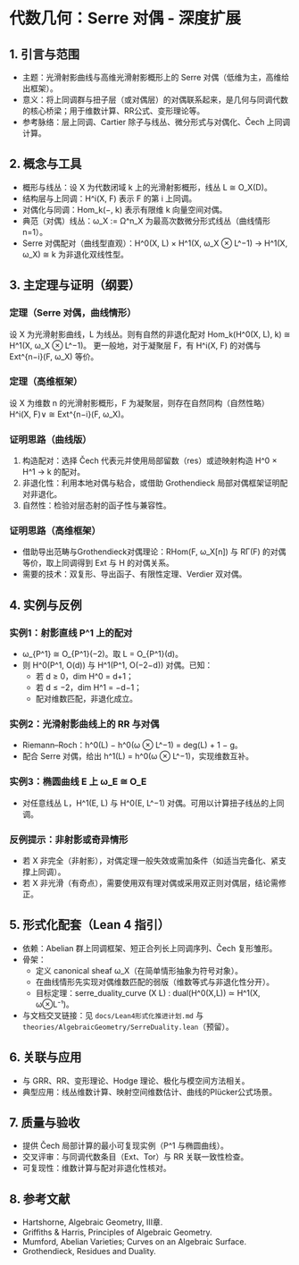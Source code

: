 # 代数几何：Serre 对偶 - 深度扩展

## 1. 引言与范围

- 主题：光滑射影曲线与高维光滑射影概形上的 Serre 对偶（低维为主，高维给出框架）。
- 意义：将上同调群与扭子层（或对偶层）的对偶联系起来，是几何与同调代数的核心桥梁；用于维数计算、RR公式、变形理论等。
- 参考脉络：层上同调、Cartier 除子与线丛、微分形式与对偶化、Čech 上同调计算。

## 2. 概念与工具

- 概形与线丛：设 X 为代数闭域 k 上的光滑射影概形，线丛 L ≅ O_X(D)。
- 结构层与上同调：H^i(X, F) 表示 F 的第 i 上同调。
- 对偶化与同调：Hom_k(−, k) 表示有限维 k 向量空间对偶。
- 典范（对偶）线丛：ω_X := Ω^n_X 为最高次数微分形式线丛（曲线情形 n=1）。
- Serre 对偶配对（曲线型直观）：H^0(X, L) × H^1(X, ω_X ⊗ L^−1) → H^1(X, ω_X) ≅ k 为非退化双线性型。

## 3. 主定理与证明（纲要）

### 定理（Serre 对偶，曲线情形）

设 X 为光滑射影曲线，L 为线丛。则有自然的非退化配对
Hom_k(H^0(X, L), k) ≅ H^1(X, ω_X ⊗ L^−1)。
更一般地，对于凝聚层 F，有 H^i(X, F) 的对偶与 Ext^{n−i}(F, ω_X) 等价。

### 定理（高维框架）

设 X 为维数 n 的光滑射影概形，F 为凝聚层，则存在自然同构（自然性略）
H^i(X, F)∨ ≅ Ext^{n−i}(F, ω_X)。

### 证明思路（曲线版）

1) 构造配对：选择 Čech 代表元并使用局部留数（res）或迹映射构造 H^0 × H^1 → k 的配对。
2) 非退化性：利用本地对偶与粘合，或借助 Grothendieck 局部对偶框架证明配对非退化。
3) 自然性：检验对层态射的函子性与兼容性。

### 证明思路（高维框架）

- 借助导出范畴与Grothendieck对偶理论：RHom(F, ω_X[n]) 与 RΓ(F) 的对偶等价，取上同调得到 Ext 与 H 的对偶关系。
- 需要的技术：双复形、导出函子、有限性定理、Verdier 双对偶。

## 4. 实例与反例

### 实例1：射影直线 P^1 上的配对

- ω_{P^1} ≅ O_{P^1}(−2)。取 L = O_{P^1}(d)。
- 则 H^0(P^1, O(d)) 与 H^1(P^1, O(−2−d)) 对偶。已知：
  - 若 d ≥ 0，dim H^0 = d+1；
  - 若 d ≤ −2，dim H^1 = −d−1；
  - 配对维数匹配，非退化成立。

### 实例2：光滑射影曲线上的 RR 与对偶

- Riemann–Roch：h^0(L) − h^0(ω ⊗ L^−1) = deg(L) + 1 − g。
- 配合 Serre 对偶，给出 h^1(L) = h^0(ω ⊗ L^−1)，实现维数互补。

### 实例3：椭圆曲线 E 上 ω_E ≅ O_E

- 对任意线丛 L，H^1(E, L) 与 H^0(E, L^−1) 对偶。可用以计算扭子线丛的上同调。

### 反例提示：非射影或奇异情形

- 若 X 非完全（非射影），对偶定理一般失效或需加条件（如适当完备化、紧支撑上同调）。
- 若 X 非光滑（有奇点），需要使用双有理对偶或采用双正则对偶层，结论需修正。

## 5. 形式化配套（Lean 4 指引）

- 依赖：Abelian 群上同调框架、短正合列长上同调序列、Čech 复形雏形。
- 骨架：
  - 定义 canonical sheaf ω_X（在简单情形抽象为符号对象）。
  - 在曲线情形先实现对偶维数匹配的弱版（维数等式与非退化性分开）。
  - 目标定理：serre_duality_curve (X L) : dual(H^0(X,L)) ≃ H^1(X, ω⊗L⁻¹)。
- 与文档交叉链接：见 `docs/Lean4形式化推进计划.md` 与 `theories/AlgebraicGeometry/SerreDuality.lean`（预留）。

## 6. 关联与应用

- 与 GRR、RR、变形理论、Hodge 理论、极化与模空间方法相关。
- 典型应用：线丛维数计算、映射空间维数估计、曲线的Plücker公式场景。

## 7. 质量与验收

- 提供 Čech 局部计算的最小可复现实例（P^1 与椭圆曲线）。
- 交叉评审：与同调代数条目（Ext、Tor）与 RR 关联一致性检查。
- 可复现性：维数计算与配对非退化性核对。

## 8. 参考文献

- Hartshorne, Algebraic Geometry, III章.
- Griffiths & Harris, Principles of Algebraic Geometry.
- Mumford, Abelian Varieties; Curves on an Algebraic Surface.
- Grothendieck, Residues and Duality.

